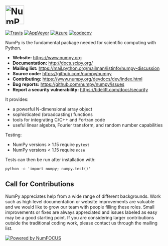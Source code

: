 # <img alt="NumPy" src="https://cdn.rawgit.com/numpy/numpy/master/branding/icons/numpylogo.svg" height="60">

[![Travis](https://img.shields.io/travis/numpy/numpy/master.svg?label=Travis%20CI)](
    https://travis-ci.org/numpy/numpy)
[![AppVeyor](https://img.shields.io/appveyor/ci/charris/numpy/master.svg?label=AppVeyor)](
    https://ci.appveyor.com/project/charris/numpy)
[![Azure](https://dev.azure.com/numpy/numpy/_apis/build/status/azure-pipeline%20numpy.numpy)](
    https://dev.azure.com/numpy/numpy/_build/latest?definitionId=5)
[![codecov](https://codecov.io/gh/numpy/numpy/branch/master/graph/badge.svg)](
    https://codecov.io/gh/numpy/numpy)

NumPy is the fundamental package needed for scientific computing with Python.

- **Website:** https://www.numpy.org
- **Documentation:** http://docs.scipy.org/
- **Mailing list:** https://mail.python.org/mailman/listinfo/numpy-discussion
- **Source code:** https://github.com/numpy/numpy
- **Contributing:** https://www.numpy.org/devdocs/dev/index.html
- **Bug reports:** https://github.com/numpy/numpy/issues
- **Report a security vulnerability:** https://tidelift.com/docs/security

It provides:

- a powerful N-dimensional array object
- sophisticated (broadcasting) functions
- tools for integrating C/C++ and Fortran code
- useful linear algebra, Fourier transform, and random number capabilities

Testing:

- NumPy versions &ge; 1.15 require `pytest`
- NumPy versions &lt; 1.15 require `nose`

Tests can then be run after installation with:

    python -c 'import numpy; numpy.test()'


Call for Contributions
----------------------

NumPy appreciates help from a wide range of different backgrounds.
Work such as high level documentation or website improvements are valuable
and we would like to grow our team with people filling these roles.
Small improvements or fixes are always appreciated and issues labeled as easy
may be a good starting point.
If you are considering larger contributions outside the traditional coding work,
please contact us through the mailing list.


[![Powered by NumFOCUS](https://img.shields.io/badge/powered%20by-NumFOCUS-orange.svg?style=flat&colorA=E1523D&colorB=007D8A)](https://numfocus.org)
